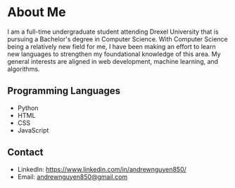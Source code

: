 # About Me
I am a full-time undergraduate student attending Drexel University that is pursuing a Bachelor's degree in Computer Science. With Computer Science being a relatively new field for me, I have been making an effort to learn new languages to strengthen my foundational knowledge of this area. My general interests are aligned in web development, machine learning, and algorithms.

## Programming Languages
- Python
- HTML
- CSS
- JavaScript

## Contact
- LinkedIn: https://www.linkedin.com/in/andrewnguyen850/
- Email: andrewnguyen850@gmail.com
